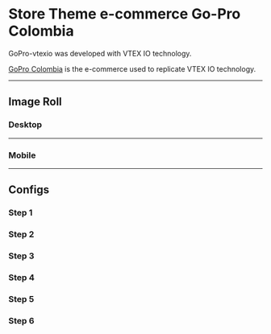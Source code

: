 # Store Theme e-commerce Go-Pro Colombia

GoPro-vtexio was developed with VTEX IO technology.

[GoPro Colombia](https://goprocol.co) is the e-commerce used to replicate VTEX IO technology.

****

## Image Roll

### Desktop

***

### Mobile

***

## Configs

### Step 1

### Step 2

### Step 3

### Step 4

### Step 5

### Step 6






